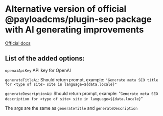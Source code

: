 # Alternative version of official @payloadcms/plugin-seo package with AI generating improvements

[Official docs](https://payloadcms.com/docs/plugins/seo)

## List of the added options:

`openaiApiKey`
API key for OpenAI

`generateTitleAi`:
Should return prompt, example: `"Generate meta SEO title for <type of site> site in language=${data.locale}"`

`generateDescriptionAi`:
Should return prompt, example: "`Generate meta SEO description for <type of site> site in language=${data.locale}`"

The args are the same as `generateTitle` and `generateDescription`
